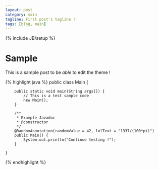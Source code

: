 ```yaml
---
layout: post
category: main
tagline: First post's tagline !
tags: [blog, main]
---
```

{% include JB/setup %}

# Sample
This is a sample post to be *able* to edit the theme !

{% highlight java %}
    public class Main {

        public static void main(String args[]) {
            // This is a test sample code
            new Main();
        }

        /**
         * Example Javadoc
         * @constructor
         */
        @RandomAnnotation(randomValue = 42, lolText = "1337/(100*pi)")
        public Main() {
            System.out.println("Continue testing !");
        }

    }
{% endhighlight %}

